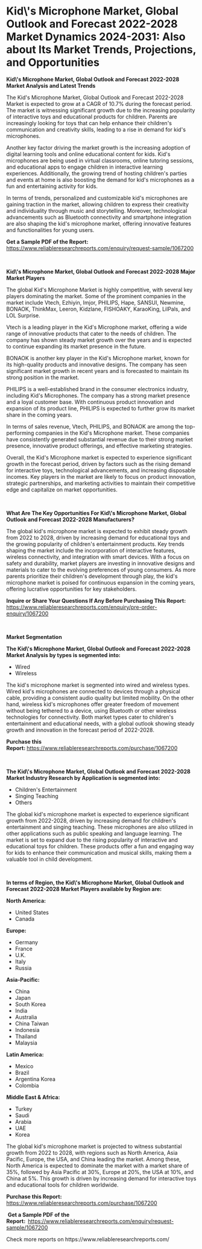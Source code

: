 <p><h1>Kid\'s Microphone Market, Global Outlook and Forecast 2022-2028 Market Dynamics 2024-2031: Also about Its Market Trends, Projections, and Opportunities</h1></p><p><strong>Kid\'s Microphone Market, Global Outlook and Forecast 2022-2028 Market Analysis and Latest Trends</strong></p>
<p><p>The Kid's Microphone Market, Global Outlook and Forecast 2022-2028 Market is expected to grow at a CAGR of 10.7% during the forecast period. The market is witnessing significant growth due to the increasing popularity of interactive toys and educational products for children. Parents are increasingly looking for toys that can help enhance their children's communication and creativity skills, leading to a rise in demand for kid's microphones.</p><p>Another key factor driving the market growth is the increasing adoption of digital learning tools and online educational content for kids. Kid's microphones are being used in virtual classrooms, online tutoring sessions, and educational apps to engage children in interactive learning experiences. Additionally, the growing trend of hosting children's parties and events at home is also boosting the demand for kid's microphones as a fun and entertaining activity for kids.</p><p>In terms of trends, personalized and customizable kid's microphones are gaining traction in the market, allowing children to express their creativity and individuality through music and storytelling. Moreover, technological advancements such as Bluetooth connectivity and smartphone integration are also shaping the kid's microphone market, offering innovative features and functionalities for young users.</p></p>
<p><strong>Get a Sample PDF of the Report:&nbsp;</strong> <a href="https://www.reliableresearchreports.com/enquiry/request-sample/1067200">https://www.reliableresearchreports.com/enquiry/request-sample/1067200</a></p>
<p>&nbsp;</p>
<p><strong>Kid\'s Microphone Market, Global Outlook and Forecast 2022-2028 Major Market Players</strong></p>
<p><p>The global Kid's Microphone Market is highly competitive, with several key players dominating the market. Some of the prominent companies in the market include Vtech, Ezhiyin, Imjor, PHILIPS, Hape, SANSUI, Newmine, BONAOK, ThinkMax, Leeron, Kidzlane, FISHOAKY, KaraoKing, LilPals, and LOL Surprise.</p><p>Vtech is a leading player in the Kid's Microphone market, offering a wide range of innovative products that cater to the needs of children. The company has shown steady market growth over the years and is expected to continue expanding its market presence in the future.</p><p>BONAOK is another key player in the Kid's Microphone market, known for its high-quality products and innovative designs. The company has seen significant market growth in recent years and is forecasted to maintain its strong position in the market.</p><p>PHILIPS is a well-established brand in the consumer electronics industry, including Kid's Microphones. The company has a strong market presence and a loyal customer base. With continuous product innovation and expansion of its product line, PHILIPS is expected to further grow its market share in the coming years.</p><p>In terms of sales revenue, Vtech, PHILIPS, and BONAOK are among the top-performing companies in the Kid's Microphone market. These companies have consistently generated substantial revenue due to their strong market presence, innovative product offerings, and effective marketing strategies.</p><p>Overall, the Kid's Microphone market is expected to experience significant growth in the forecast period, driven by factors such as the rising demand for interactive toys, technological advancements, and increasing disposable incomes. Key players in the market are likely to focus on product innovation, strategic partnerships, and marketing activities to maintain their competitive edge and capitalize on market opportunities.</p></p>
<p>&nbsp;</p>
<p><strong>What Are The Key Opportunities For Kid\'s Microphone Market, Global Outlook and Forecast 2022-2028 Manufacturers?</strong></p>
<p><p>The global kid's microphone market is expected to exhibit steady growth from 2022 to 2028, driven by increasing demand for educational toys and the growing popularity of children's entertainment products. Key trends shaping the market include the incorporation of interactive features, wireless connectivity, and integration with smart devices. With a focus on safety and durability, market players are investing in innovative designs and materials to cater to the evolving preferences of young consumers. As more parents prioritize their children's development through play, the kid's microphone market is poised for continuous expansion in the coming years, offering lucrative opportunities for key stakeholders.</p></p>
<p><strong>Inquire or Share Your Questions If Any Before Purchasing This Report:</strong> <a href="https://www.reliableresearchreports.com/enquiry/pre-order-enquiry/1067200">https://www.reliableresearchreports.com/enquiry/pre-order-enquiry/1067200</a></p>
<p>&nbsp;</p>
<p><strong>Market Segmentation</strong></p>
<p><strong>The Kid\'s Microphone Market, Global Outlook and Forecast 2022-2028 Market Analysis by types is segmented into:</strong></p>
<p><ul><li>Wired</li><li>Wireless</li></ul></p>
<p><p>The kid's microphone market is segmented into wired and wireless types. Wired kid's microphones are connected to devices through a physical cable, providing a consistent audio quality but limited mobility. On the other hand, wireless kid's microphones offer greater freedom of movement without being tethered to a device, using Bluetooth or other wireless technologies for connectivity. Both market types cater to children's entertainment and educational needs, with a global outlook showing steady growth and innovation in the forecast period of 2022-2028.</p></p>
<p><strong>Purchase this Report:&nbsp;</strong><a href="https://www.reliableresearchreports.com/purchase/1067200">https://www.reliableresearchreports.com/purchase/1067200</a></p>
<p>&nbsp;</p>
<p><strong>The Kid\'s Microphone Market, Global Outlook and Forecast 2022-2028 Market Industry Research by Application is segmented into:</strong></p>
<p><ul><li>Children's Entertainment</li><li>Singing Teaching</li><li>Others</li></ul></p>
<p><p>The global kid's microphone market is expected to experience significant growth from 2022-2028, driven by increasing demand for children's entertainment and singing teaching. These microphones are also utilized in other applications such as public speaking and language learning. The market is set to expand due to the rising popularity of interactive and educational toys for children. These products offer a fun and engaging way for kids to enhance their communication and musical skills, making them a valuable tool in child development.</p></p>
<p>&nbsp;</p>
<p><strong>In terms of Region, the Kid\'s Microphone Market, Global Outlook and Forecast 2022-2028 Market Players available by Region are:</strong></p>
<p>
    <p> <strong> North America: </strong>
        <ul>
            <li>United States</li>
            <li>Canada</li>
        </ul>
        </p> 
    <p> <strong> Europe: </strong>
        <ul>
            <li>Germany</li>
            <li>France</li>
            <li>U.K.</li>
            <li>Italy</li>
            <li>Russia</li>
        </ul>
        </p> 
    <p> <strong> Asia-Pacific: </strong>
        <ul>
            <li>China</li>
            <li>Japan</li>
            <li>South Korea</li>
            <li>India</li>
            <li>Australia</li>
            <li>China Taiwan</li>
            <li>Indonesia</li>
            <li>Thailand</li>
            <li>Malaysia</li>
        </ul>
        </p> 
    <p> <strong> Latin America: </strong>
        <ul>
            <li>Mexico</li>
            <li>Brazil</li>
            <li>Argentina Korea</li>
            <li>Colombia</li>
        </ul>
        </p> 
    <p> <strong> Middle East & Africa: </strong>
        <ul>
            <li>Turkey</li>
            <li>Saudi</li>
            <li>Arabia</li>
            <li>UAE</li>
            <li>Korea</li>
        </ul>
    </p>
    </p>
<p><p>The global kid's microphone market is projected to witness substantial growth from 2022 to 2028, with regions such as North America, Asia Pacific, Europe, the USA, and China leading the market. Among these, North America is expected to dominate the market with a market share of 35%, followed by Asia Pacific at 30%, Europe at 20%, the USA at 10%, and China at 5%. This growth is driven by increasing demand for interactive toys and educational tools for children worldwide.</p></p>
<p><strong>Purchase this Report: </strong><a href="https://www.reliableresearchreports.com/purchase/1067200">https://www.reliableresearchreports.com/purchase/1067200</a></p>
<p>&nbsp;<strong>Get a Sample PDF of the Report:&nbsp;&nbsp;</strong><a href="https://www.reliableresearchreports.com/enquiry/request-sample/1067200">https://www.reliableresearchreports.com/enquiry/request-sample/1067200</a></p>
<p><strong></strong></p>
<p>Check more reports on https://www.reliableresearchreports.com/</p>